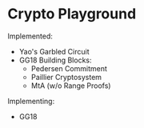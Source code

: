 # Crypto Playground

Implemented:
- Yao's Garbled Circuit
- GG18 Building Blocks:
  - Pedersen Commitment
  - Paillier Cryptosystem
  - MtA (w/o Range Proofs)

Implementing:
- GG18


